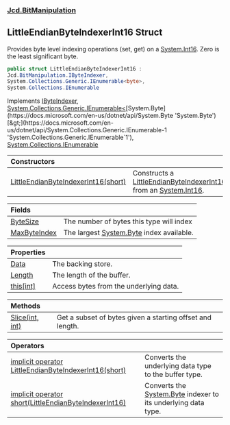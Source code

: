 ### [Jcd.BitManipulation](Jcd.BitManipulation.md 'Jcd.BitManipulation')

## LittleEndianByteIndexerInt16 Struct

Provides byte level indexing operations (set, get) on a [System.Int16](https://docs.microsoft.com/en-us/dotnet/api/System.Int16 'System.Int16'). Zero is the least significant byte.

```csharp
public struct LittleEndianByteIndexerInt16 :
Jcd.BitManipulation.IByteIndexer,
System.Collections.Generic.IEnumerable<byte>,
System.Collections.IEnumerable
```

Implements [IByteIndexer](Jcd.BitManipulation.IByteIndexer.md 'Jcd.BitManipulation.IByteIndexer'), [System.Collections.Generic.IEnumerable&lt;](https://docs.microsoft.com/en-us/dotnet/api/System.Collections.Generic.IEnumerable-1 'System.Collections.Generic.IEnumerable`1')[System.Byte](https://docs.microsoft.com/en-us/dotnet/api/System.Byte 'System.Byte')[&gt;](https://docs.microsoft.com/en-us/dotnet/api/System.Collections.Generic.IEnumerable-1 'System.Collections.Generic.IEnumerable`1'), [System.Collections.IEnumerable](https://docs.microsoft.com/en-us/dotnet/api/System.Collections.IEnumerable 'System.Collections.IEnumerable')

| Constructors | |
| :--- | :--- |
| [LittleEndianByteIndexerInt16(short)](Jcd.BitManipulation.LittleEndianByteIndexerInt16.LittleEndianByteIndexerInt16(short).md 'Jcd.BitManipulation.LittleEndianByteIndexerInt16.LittleEndianByteIndexerInt16(short)') | Constructs a [LittleEndianByteIndexerInt16](Jcd.BitManipulation.LittleEndianByteIndexerInt16.md 'Jcd.BitManipulation.LittleEndianByteIndexerInt16') from an [System.Int16](https://docs.microsoft.com/en-us/dotnet/api/System.Int16 'System.Int16'). |

| Fields | |
| :--- | :--- |
| [ByteSize](Jcd.BitManipulation.LittleEndianByteIndexerInt16.ByteSize.md 'Jcd.BitManipulation.LittleEndianByteIndexerInt16.ByteSize') | The number of bytes this type will index |
| [MaxByteIndex](Jcd.BitManipulation.LittleEndianByteIndexerInt16.MaxByteIndex.md 'Jcd.BitManipulation.LittleEndianByteIndexerInt16.MaxByteIndex') | The largest [System.Byte](https://docs.microsoft.com/en-us/dotnet/api/System.Byte 'System.Byte') index available. |

| Properties | |
| :--- | :--- |
| [Data](Jcd.BitManipulation.LittleEndianByteIndexerInt16.Data.md 'Jcd.BitManipulation.LittleEndianByteIndexerInt16.Data') | The backing store. |
| [Length](Jcd.BitManipulation.LittleEndianByteIndexerInt16.Length.md 'Jcd.BitManipulation.LittleEndianByteIndexerInt16.Length') | The length of the buffer. |
| [this[int]](Jcd.BitManipulation.LittleEndianByteIndexerInt16.this[int].md 'Jcd.BitManipulation.LittleEndianByteIndexerInt16.this[int]') | Access bytes from the underlying data. |

| Methods | |
| :--- | :--- |
| [Slice(int, int)](Jcd.BitManipulation.LittleEndianByteIndexerInt16.Slice(int,int).md 'Jcd.BitManipulation.LittleEndianByteIndexerInt16.Slice(int, int)') | Get a subset of bytes given a starting offset and length. |

| Operators | |
| :--- | :--- |
| [implicit operator LittleEndianByteIndexerInt16(short)](Jcd.BitManipulation.LittleEndianByteIndexerInt16.op_ImplicitJcd.BitManipulation.LittleEndianByteIndexerInt16(short).md 'Jcd.BitManipulation.LittleEndianByteIndexerInt16.op_Implicit Jcd.BitManipulation.LittleEndianByteIndexerInt16(short)') | Converts the underlying data type to the buffer type. |
| [implicit operator short(LittleEndianByteIndexerInt16)](Jcd.BitManipulation.LittleEndianByteIndexerInt16.op_Implicitshort(Jcd.BitManipulation.LittleEndianByteIndexerInt16).md 'Jcd.BitManipulation.LittleEndianByteIndexerInt16.op_Implicit short(Jcd.BitManipulation.LittleEndianByteIndexerInt16)') | Converts the [System.Byte](https://docs.microsoft.com/en-us/dotnet/api/System.Byte 'System.Byte') indexer to its underlying data type. |
